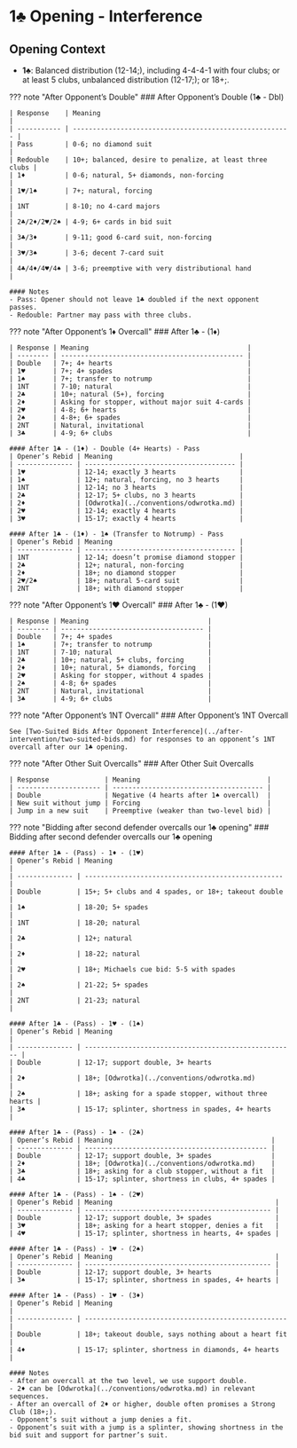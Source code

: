 # 1♣ Opening - Interference

## Opening Context

- **1♣**: Balanced distribution (12-14;), including 4-4-4-1 with four clubs; or at least 5 clubs, unbalanced distribution (12-17;); or 18+;.

??? note "After Opponent’s Double"
    ### After Opponent’s Double (1♣ - Dbl)

    | Response    | Meaning                                                 |
    | ----------- | ------------------------------------------------------- |
    | Pass        | 0-6; no diamond suit                                    |
    | Redouble    | 10+; balanced, desire to penalize, at least three clubs |
    | 1♦          | 0-6; natural, 5+ diamonds, non-forcing                  |
    | 1♥/1♠       | 7+; natural, forcing                                    |
    | 1NT         | 8-10; no 4-card majors                                  |
    | 2♣/2♦/2♥/2♠ | 4-9; 6+ cards in bid suit                               |
    | 3♣/3♦       | 9-11; good 6-card suit, non-forcing                     |
    | 3♥/3♠       | 3-6; decent 7-card suit                                 |
    | 4♣/4♦/4♥/4♠ | 3-6; preemptive with very distributional hand           |

    #### Notes
    - Pass: Opener should not leave 1♣ doubled if the next opponent passes.
    - Redouble: Partner may pass with three clubs.

??? note "After Opponent’s 1♦ Overcall"
    ### After 1♣ - (1♦)

    | Response | Meaning                                        |
    | -------- | ---------------------------------------------- |
    | Double   | 7+; 4+ hearts                                  |
    | 1♥       | 7+; 4+ spades                                  |
    | 1♠       | 7+; transfer to notrump                        |
    | 1NT      | 7-10; natural                                  |
    | 2♣       | 10+; natural (5+), forcing                     |
    | 2♦       | Asking for stopper, without major suit 4-cards |
    | 2♥       | 4-8; 6+ hearts                                 |
    | 2♠       | 4-8+; 6+ spades                                |
    | 2NT      | Natural, invitational                          |
    | 3♣       | 4-9; 6+ clubs                                  |

    #### After 1♣ - (1♦) - Double (4+ Hearts) - Pass
    | Opener’s Rebid | Meaning                                |
    | -------------- | -------------------------------------- |
    | 1♥             | 12-14; exactly 3 hearts                |
    | 1♠             | 12+; natural, forcing, no 3 hearts     |
    | 1NT            | 12-14; no 3 hearts                     |
    | 2♣             | 12-17; 5+ clubs, no 3 hearts           |
    | 2♦             | [Odwrotka](../conventions/odwrotka.md) |
    | 2♥             | 12-14; exactly 4 hearts                |
    | 3♥             | 15-17; exactly 4 hearts                |

    #### After 1♣ - (1♦) - 1♠ (Transfer to Notrump) - Pass
    | Opener’s Rebid | Meaning                                |
    | -------------- | -------------------------------------- |
    | 1NT            | 12-14; doesn’t promise diamond stopper |
    | 2♣             | 12+; natural, non-forcing              |
    | 2♦             | 18+; no diamond stopper                |
    | 2♥/2♠          | 18+; natural 5-card suit               |
    | 2NT            | 18+; with diamond stopper              |

??? note "After Opponent’s 1♥ Overcall"
    ### After 1♣ - (1♥)

    | Response | Meaning                              |
    | -------- | ------------------------------------ |
    | Double   | 7+; 4+ spades                        |
    | 1♠       | 7+; transfer to notrump              |
    | 1NT      | 7-10; natural                        |
    | 2♣       | 10+; natural, 5+ clubs, forcing      |
    | 2♦       | 10+; natural, 5+ diamonds, forcing   |
    | 2♥       | Asking for stopper, without 4 spades |
    | 2♠       | 4-8; 6+ spades                       |
    | 2NT      | Natural, invitational                |
    | 3♣       | 4-9; 6+ clubs                        |

??? note "After Opponent’s 1NT Overcall"
    ### After Opponent’s 1NT Overcall

    See [Two-Suited Bids After Opponent Interference](../after-intervention/two-suited-bids.md) for responses to an opponent’s 1NT overcall after our 1♣ opening.

??? note "After Other Suit Overcalls"
    ### After Other Suit Overcalls

    | Response              | Meaning                                |
    | --------------------- | -------------------------------------- |
    | Double                | Negative (4 hearts after 1♠ overcall)  |
    | New suit without jump | Forcing                                |
    | Jump in a new suit    | Preemptive (weaker than two-level bid) |

??? note "Bidding after second defender overcalls our 1♣ opening"
    ### Bidding after second defender overcalls our 1♣ opening

    #### After 1♣ - (Pass) - 1♦ - (1♥)
    | Opener’s Rebid | Meaning                                            |
    | -------------- | -------------------------------------------------- |
    | Double         | 15+; 5+ clubs and 4 spades, or 18+; takeout double |
    | 1♠             | 18-20; 5+ spades                                   |
    | 1NT            | 18-20; natural                                     |
    | 2♣             | 12+; natural                                       |
    | 2♦             | 18-22; natural                                     |
    | 2♥             | 18+; Michaels cue bid: 5-5 with spades             |
    | 2♠             | 21-22; 5+ spades                                   |
    | 2NT            | 21-23; natural                                     |

    #### After 1♣ - (Pass) - 1♥ - (1♠)
    | Opener’s Rebid | Meaning                                               |
    | -------------- | ----------------------------------------------------- |
    | Double         | 12-17; support double, 3+ hearts                      |
    | 2♦             | 18+; [Odwrotka](../conventions/odwrotka.md)           |
    | 2♠             | 18+; asking for a spade stopper, without three hearts |
    | 3♠             | 15-17; splinter, shortness in spades, 4+ hearts       |

    #### After 1♣ - (Pass) - 1♠ - (2♣)
    | Opener’s Rebid | Meaning                                        |
    | -------------- | ---------------------------------------------- |
    | Double         | 12-17; support double, 3+ spades               |
    | 2♦             | 18+; [Odwrotka](../conventions/odwrotka.md)    |
    | 3♣             | 18+; asking for a club stopper, without a fit  |
    | 4♣             | 15-17; splinter, shortness in clubs, 4+ spades |

    #### After 1♣ - (Pass) - 1♠ - (2♥)
    | Opener’s Rebid | Meaning                                         |
    | -------------- | ----------------------------------------------- |
    | Double         | 12-17; support double, 3+ spades                |
    | 3♥             | 18+; asking for a heart stopper, denies a fit   |
    | 4♥             | 15-17; splinter, shortness in hearts, 4+ spades |

    #### After 1♣ - (Pass) - 1♥ - (2♠)
    | Opener’s Rebid | Meaning                                         |
    | -------------- | ----------------------------------------------- |
    | Double         | 12-17; support double, 3+ hearts                |
    | 3♠             | 15-17; splinter, shortness in spades, 4+ hearts |

    #### After 1♣ - (Pass) - 1♥ - (3♦)
    | Opener’s Rebid | Meaning                                             |
    | -------------- | --------------------------------------------------- |
    | Double         | 18+; takeout double, says nothing about a heart fit |
    | 4♦             | 15-17; splinter, shortness in diamonds, 4+ hearts   |

    #### Notes
    - After an overcall at the two level, we use support double.
    - 2♦ can be [Odwrotka](../conventions/odwrotka.md) in relevant sequences.
    - After an overcall of 2♦ or higher, double often promises a Strong Club (18+;).
    - Opponent’s suit without a jump denies a fit.
    - Opponent’s suit with a jump is a splinter, showing shortness in the bid suit and support for partner’s suit.